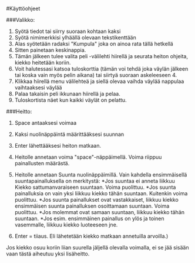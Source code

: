 #Käyttöohjeet

###Valikko:

1. Syötä tiedot tai siirry suoraan kohtaan kaksi
  1. Syötä nimimerkkisi ylhäällä olevaan tekstikenttään
  2. Alas syötetään radaksi "Kumpula" joka on ainoa rata tällä hetkellä
  3. Sitten painetaan keskinappia.
2. Tämän jälkeen tulee valita peli -välilehti hiirellä ja seurata heiton ohjeita, kiekko heitetään koriin.
3. Voit halutessasi katsoa tuloskorttia (tämän voi tehdä joka väylän jälkeen tai koska vain myös pelin aikana) tai siirtyä suoraan askeleeseen 4.
4. Klikkaa hiirellä menu välilehteä ja siellä olevaa vaihda väylää nappulaa vaihtaaksesi väylää
5. Palaa takaisin peli ikkunaan hiirellä ja pelaa.
6. Tuloskortista näet kun kaikki väylät on pelattu.

###Heitto:

1. Space antaaksesi voimaa
2. Kaksi nuolinäppäintä määrittääksesi suunnan
3. Enter lähettääksesi heiton matkaan.

1. Heitolle annetaan voima "space"-näppäimellä. Voima riippuu painallusten määrästä.

2. Heitolle annetaan Suunta nuolinäppäimillä. Vain kahdella ensimmäisellä suuntapainalluksella on merkitystä:
  *Jos suuntaa ei anneta liikkuu Kiekko   sattumanvaraiseen suuntaan. Voima puolittuu.
  *Jos suunta painalluksia on vain yksi liikkuu kiekko tähän suuntaan. Kuitenkin voima puolittuu.
  *Jos suunta painallukset ovat vastakkaiset, liikkuu kiekko ensimmäisen suunta painalluksen osoittamaan suuntaan. Voima puolittuu.
  *Jos molemmat ovat samaan suuntaan, liikkuu kiekko tähän suuntaan.
  *Jos esim. ensimmäinen painallus on ylös ja toinen vasemmalle, liikkuu kiekko luoteeseen jne.

3. Enter = tiiaus. Eli lähetetään kiekko matkaan annetuilla arvoilla.)




Jos kiekko osuu koriin liian suurella jäljellä olevalla voimalla, ei se jää sisään vaan tästä aiheutuu yksi lisäheitto.


